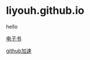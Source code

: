 # liyouh.github.io
 hello 
 
 [电子书](https://liyouh.github.io/books/) 
 
 [github加速](https://www.cnblogs.com/bbdbolg/p/14800769.html)
